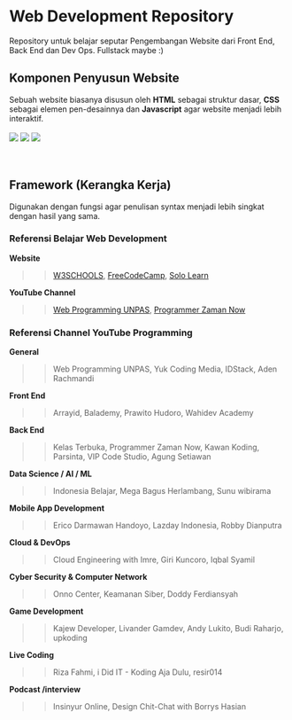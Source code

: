 # Web Development Repository
Repository untuk belajar seputar Pengembangan Website dari Front End, Back End dan Dev Ops. Fullstack maybe :)

## Komponen Penyusun Website
Sebuah website biasanya disusun oleh <b>HTML</b> sebagai struktur dasar, <b>CSS</b> sebagai elemen pen-desainnya dan <b>Javascript</b> agar website menjadi lebih interaktif. <br><br>
<img src="https://img.shields.io/badge/HTML-orange?style=for-the-badge&logo=html&logoColor=orange" /> <img src="https://img.shields.io/badge/CSS-skyblue?style=for-the-badge&logo=css&logoColor=skyblue" /> <img src="https://img.shields.io/badge/JAVASCRIPT-yellow?style=for-the-badge&logo=html&logoColor=yellow" />
<br><br><br>
## Framework (Kerangka Kerja)
Digunakan dengan fungsi agar penulisan syntax menjadi lebih singkat dengan hasil yang sama.

### Referensi Belajar Web Development <br>
<b>Website</b> <br>
>> <a href="https://w3schools.com" target="_blank">W3SCHOOLS</a>, <a href="https://freecodecamp.com" target="_blank">FreeCodeCamp</a>, <a href="https://sololearn.com" target="_blank">Solo Learn</a> <br>

<b>YouTube Channel</b> <br>
>> <a href="https://youtube.com/webprogrammingunpas">Web Programming UNPAS</a>, <a href="https://www.youtube.com/c/ProgrammerZamanNow">Programmer Zaman Now</a>

### Referensi Channel YouTube Programming
<b>General</b>
>> Web Programming UNPAS, Yuk Coding Media, IDStack, Aden Rachmandi

<b>Front End</b>
 >> Arrayid, Balademy, Prawito Hudoro, Wahidev Academy

<b>Back End</b>
>> Kelas Terbuka, Programmer Zaman Now, Kawan Koding, Parsinta, VIP Code Studio, Agung Setiawan

<b>Data Science / AI / ML</b>
>> Indonesia Belajar, Mega Bagus Herlambang, Sunu wibirama

<b>Mobile App Development</b>
>> Erico Darmawan Handoyo, Lazday Indonesia, Robby Dianputra

<b>Cloud & DevOps</b>
>> Cloud Engineering with Imre, Giri Kuncoro, Iqbal Syamil

<b>Cyber Security & Computer Network</b>
>> Onno Center, Keamanan Siber, Doddy Ferdiansyah

<b>Game Development</b>
>> Kajew Developer, Livander Gamdev, Andy Lukito, Budi Raharjo, upkoding

<b>Live Coding</b>
 >> Riza Fahmi, i Did IT - Koding Aja Dulu, resir014

<b>Podcast /interview</b>
>> Insinyur Online, Design Chit-Chat with Borrys Hasian
